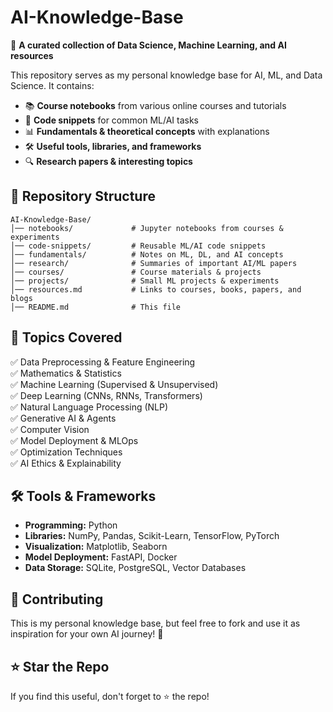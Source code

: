 # AI-Knowledge-Base  

🚀 **A curated collection of Data Science, Machine Learning, and AI resources**  

This repository serves as my personal knowledge base for AI, ML, and Data Science. It contains:  
- 📚 **Course notebooks** from various online courses and tutorials  
- 📂 **Code snippets** for common ML/AI tasks  
- 📊 **Fundamentals & theoretical concepts** with explanations  
- 🛠️ **Useful tools, libraries, and frameworks**  
- 🔍 **Research papers & interesting topics**  

## 📁 Repository Structure  

```
AI-Knowledge-Base/
│── notebooks/             # Jupyter notebooks from courses & experiments
│── code-snippets/         # Reusable ML/AI code snippets
│── fundamentals/          # Notes on ML, DL, and AI concepts
│── research/              # Summaries of important AI/ML papers
│── courses/               # Course materials & projects
│── projects/              # Small ML projects & experiments
│── resources.md           # Links to courses, books, papers, and blogs
│── README.md              # This file
```

## 📌 Topics Covered  

✅ Data Preprocessing & Feature Engineering     
✅ Mathematics & Statistics     
✅ Machine Learning (Supervised & Unsupervised)   
✅ Deep Learning (CNNs, RNNs, Transformers)     
✅ Natural Language Processing (NLP)    
✅ Generative AI & Agents  
✅ Computer Vision   
✅ Model Deployment & MLOps  
✅ Optimization Techniques  
✅ AI Ethics & Explainability  

## 🛠️ Tools & Frameworks  

- **Programming:** Python  
- **Libraries:** NumPy, Pandas, Scikit-Learn, TensorFlow, PyTorch  
- **Visualization:** Matplotlib, Seaborn  
- **Model Deployment:** FastAPI, Docker  
- **Data Storage:** SQLite, PostgreSQL, Vector Databases  

## 📌 Contributing  

This is my personal knowledge base, but feel free to fork and use it as inspiration for your own AI journey! 🚀  

## ⭐ Star the Repo  

If you find this useful, don't forget to ⭐ the repo!  
